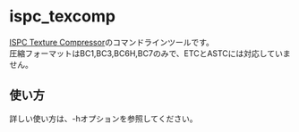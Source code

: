 # ispc_texcomp

[ISPC Texture Compressor](https://github.com/GameTechDev/ISPCTextureCompressor)のコマンドラインツールです。  
圧縮フォーマットはBC1,BC3,BC6H,BC7のみで、ETCとASTCには対応していません。  

## 使い方

詳しい使い方は、-hオプションを参照してください。
